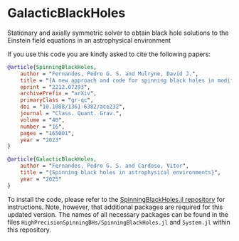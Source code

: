 # GalacticBlackHoles
Stationary and axially symmetric solver to obtain black hole solutions to the Einstein field equations in an astrophysical environment

If you use this code you are kindly asked to cite the following papers:
```Bibtex
@article{SpinningBlackHoles,
    author = "Fernandes, Pedro G. S. and Mulryne, David J.",
    title = "{A new approach and code for spinning black holes in modified gravity}",
    eprint = "2212.07293",
    archivePrefix = "arXiv",
    primaryClass = "gr-qc",
    doi = "10.1088/1361-6382/ace232",
    journal = "Class. Quant. Grav.",
    volume = "40",
    number = "16",
    pages = "165001",
    year = "2023"
}

@article{GalacticBlackHoles,
    author = "Fernandes, Pedro G. S. and Cardoso, Vitor",
    title = "{Spinning black holes in astrophysical environments}",
    year = "2025"
}
```

To install the code, please refer to the [SpinningBlackHoles.jl repository](https://github.com/pgsfernandes/SpinningBlackHoles.jl) for instructions. Note, however, that additional packages are required for this updated version. The names of all necessary packages can be found in the files `HighPrecisionSpinningBHs/SpinningBlackHoles.jl` and `System.jl` within this repository.